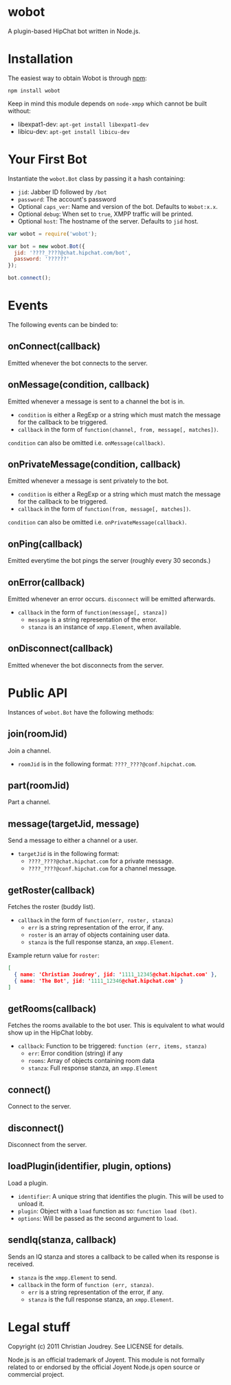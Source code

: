 # wobot

A plugin-based HipChat bot written in Node.js.

# Installation

The easiest way to obtain Wobot is through [npm](http://npmjs.org/):

    npm install wobot

Keep in mind this module depends on `node-xmpp` which cannot be built without:

 - libexpat1-dev: `apt-get install libexpat1-dev`
 - libicu-dev: `apt-get install libicu-dev`

# Your First Bot

Instantiate the `wobot.Bot` class by passing it a hash containing:

  - `jid`: Jabber ID followed by `/bot`
  - `password`: The account's password
  - Optional `caps_ver`: Name and version of the bot. Defaults to `Wobot:x.x`.
  - Optional `debug`: When set to `true`, XMPP traffic will be printed.
  - Optional `host`: The hostname of the server. Defaults to `jid` host.

```javascript
var wobot = require('wobot');

var bot = new wobot.Bot({
  jid: '????_????@chat.hipchat.com/bot',
  password: '??????'
});

bot.connect();
```

# Events

The following events can be binded to:

## onConnect(callback)
Emitted whenever the bot connects to the server.

## onMessage(condition, callback)
Emitted whenever a message is sent to a channel the bot is in.

 - `condition` is either a RegExp or a string which must match the message for the callback to be triggered.
 - `callback` in the form of `function(channel, from, message[, matches])`.

`condition` can also be omitted i.e. `onMessage(callback)`.

## onPrivateMessage(condition, callback)
Emitted whenever a message is sent privately to the bot.

 - `condition` is either a RegExp or a string which must match the message for the callback to be triggered.
 - `callback` in the form of `function(from, message[, matches])`.

`condition` can also be omitted i.e. `onPrivateMessage(callback)`.

## onPing(callback)
Emitted everytime the bot pings the server (roughly every 30 seconds.)

## onError(callback)
Emitted whenever an error occurs. `disconnect` will be emitted afterwards.

 - `callback` in the form of `function(message[, stanza])`
   - `message` is a string representation of the error.
   - `stanza` is an instance of `xmpp.Element`, when available.

## onDisconnect(callback)
Emitted whenever the bot disconnects from the server.

# Public API

Instances of `wobot.Bot` have the following methods:

## join(roomJid)
Join a channel.

 - `roomJid` is in the following format: `????_????@conf.hipchat.com`.

## part(roomJid)
Part a channel.

## message(targetJid, message)
Send a message to either a channel or a user.

 - `targetJid` is in the following format:
   - `????_????@chat.hipchat.com` for a private message.
   - `????_????@conf.hipchat.com` for a channel message.

## getRoster(callback)

Fetches the roster (buddy list).

 - `callback` in the form of `function(err, roster, stanza)`
   - `err` is a string representation of the error, if any.
   - `roster` is an array of objects containing user data.
   - `stanza` is the full response stanza, an `xmpp.Element`.

Example return value for `roster`:

```json
[
  { name: 'Christian Joudrey', jid: '1111_12345@chat.hipchat.com' },
  { name: 'The Bot', jid: '1111_12346@chat.hipchat.com' }
]
```

## getRooms(callback)

Fetches the rooms available to the bot user. This is equivalent to what
would show up in the HipChat lobby.

 - `callback`: Function to be triggered: `function (err, items, stanza)`
   - `err`: Error condition (string) if any
   - `rooms`: Array of objects containing room data
   - `stanza`: Full response stanza, an `xmpp.Element`

## connect()
Connect to the server.

## disconnect()
Disconnect from the server.

## loadPlugin(identifier, plugin, options)
Load a plugin.

 - `identifier`: A unique string that identifies the plugin. This will be used to unload it.
 - `plugin`: Object with a `load` function as so: `function load (bot)`.
 - `options`: Will be passed as the second argument to `load`.

## sendIq(stanza, callback)

Sends an IQ stanza and stores a callback to be called when its response is received.

 - `stanza` is the `xmpp.Element` to send.
 - `callback` in the form of `function (err, stanza)`.
   - `err` is a string representation of the error, if any.
   - `stanza` is the full response stanza, an `xmpp.Element`.

# Legal stuff

Copyright (c) 2011 Christian Joudrey. See LICENSE for details.

Node.js is an official trademark of Joyent. This module is not formally related to or endorsed by the official Joyent Node.js open source or commercial project.
